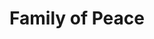 ---
pid: llp494
title: Family of Peace
location_transcription: Across from the Love sign
coordinates: "[-75.164865868589, 39.954017469407]"
zipcode: 
gen_neighborhood: 
neighborhood: 
outside_phl: 
age: '13'
age_range: 13-19
instagram: 
image_file_name: llp_494.jpg
proposal_transcription: A family loving and holding hands - beating the stereotypes
topic: Family,Love
topic_summary: 0, 0
type: Mural,Sculpture Statue
keywords_other: 
credit: Yadmane
image_labels: 
twitter: 
facebook: 
permalink: "/monuments/llp494/"
layout: item-page
---